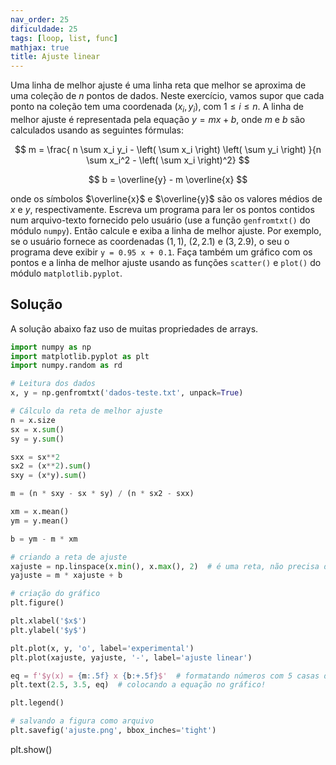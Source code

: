 ```yaml
---
nav_order: 25
dificuldade: 25
tags: [loop, list, func]
mathjax: true
title: Ajuste linear
---
```


Uma linha de melhor ajuste é uma linha reta que melhor se aproxima de uma coleção de $n$ pontos de dados. Neste exercício, vamos supor que cada ponto na coleção tem uma coordenada $(x_i,\,y_i)$, com $1\le i \le n$. A linha de melhor ajuste é representada pela equação $y = m x + b$, onde $m$ e $b$ são calculados usando as seguintes fórmulas:

$$
m = \frac{ n \sum x_i y_i - \left( \sum x_i \right) \left( \sum y_i \right) }{n \sum x_i^2 - \left( \sum x_i \right)^2}
$$

$$
b = \overline{y} - m \overline{x}
$$

onde os símbolos $\overline{x}$ e $\overline{y}$ são os valores médios de $x$ e $y$, respectivamente. Escreva um programa para ler os pontos contidos num arquivo-texto fornecido pelo usuário (use a função `genfromtxt()` do módulo `numpy`). Então calcule e exiba a linha de melhor ajuste.
Por exemplo, se o usuário fornece as coordenadas $(1,\,1)$, $(2,\,2.1)$ e $(3,\,2.9)$, o seu
o programa deve exibir `y = 0.95 x + 0.1`. Faça também um gráfico com os pontos e a linha de melhor ajuste usando as funções `scatter()` e `plot()` do módulo `matplotlib.pyplot`.

<!-- more -->

## Solução

A solução abaixo faz uso de muitas propriedades de arrays.
```python
import numpy as np
import matplotlib.pyplot as plt
import numpy.random as rd

# Leitura dos dados
x, y = np.genfromtxt('dados-teste.txt', unpack=True)

# Cálculo da reta de melhor ajuste
n = x.size
sx = x.sum()
sy = y.sum()

sxx = sx**2
sx2 = (x**2).sum()
sxy = (x*y).sum()

m = (n * sxy - sx * sy) / (n * sx2 - sxx)

xm = x.mean()
ym = y.mean()

b = ym - m * xm

# criando a reta de ajuste
xajuste = np.linspace(x.min(), x.max(), 2)  # é uma reta, não precisa de muitos pontos!
yajuste = m * xajuste + b

# criação do gráfico
plt.figure()

plt.xlabel('$x$')
plt.ylabel('$y$')

plt.plot(x, y, 'o', label='experimental')
plt.plot(xajuste, yajuste, '-', label='ajuste linear')

eq = f'$y(x) = {m:.5f} x {b:+.5f}$'  # formatando números com 5 casas decimais
plt.text(2.5, 3.5, eq)  # colocando a equação no gráfico!

plt.legend()

# salvando a figura como arquivo
plt.savefig('ajuste.png', bbox_inches='tight')

```
plt.show()


